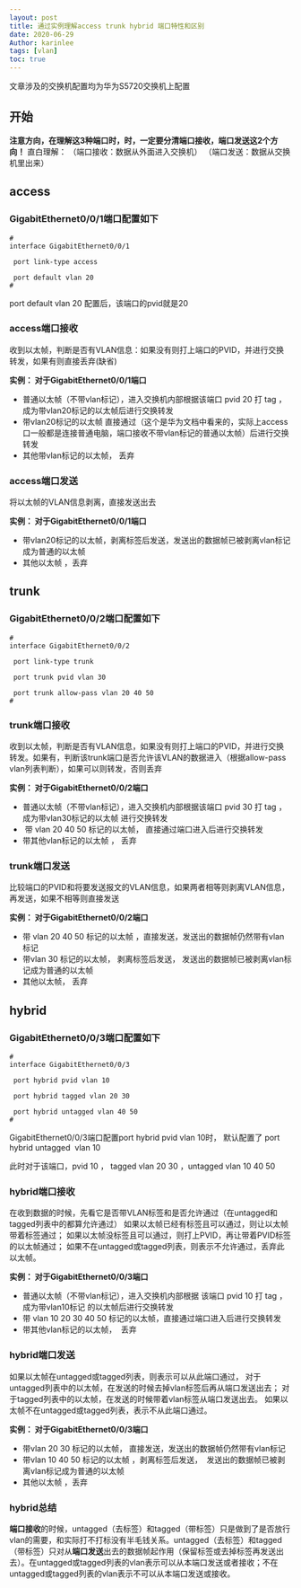 ```yaml
---
layout: post
title: 通过实例理解access trunk hybrid 端口特性和区别
date: 2020-06-29
Author: karinlee 
tags: [vlan]
toc: true
---
```




文章涉及的交换机配置均为华为S5720交换机上配置

## 开始

**注意方向，在理解这3种端口时，时，一定要分清端口接收，端口发送这2个方向！**
直白理解：
（端口接收：数据从外面进入交换机）
（端口发送：数据从交换机里出来）

## access
### GigabitEthernet0/0/1端口配置如下   

```
#
interface GigabitEthernet0/0/1

 port link-type access

 port default vlan 20
#
```
port default vlan 20 配置后，该端口的pvid就是20 
### access端口接收

收到以太帧，判断是否有VLAN信息：如果没有则打上端口的PVID，并进行交换转发，如果有则直接丢弃(缺省)

**实例：
对于GigabitEthernet0/0/1端口**

- 普通以太帧（不带vlan标记），进入交换机内部根据该端口 pvid 20 打 tag ，成为带vlan20标记的以太帧后进行交换转发
- 带vlan20标记的以太帧 直接通过（这个是华为文档中看来的，实际上access口一般都是连接普通电脑，端口接收不带vlan标记的普通以太帧）后进行交换转发
- 其他带vlan标记的以太帧， 丢弃



### access端口发送

将以太帧的VLAN信息剥离，直接发送出去

**实例：
对于GigabitEthernet0/0/1端口**

- 带vlan20标记的以太帧，剥离标签后发送，发送出的数据帧已被剥离vlan标记成为普通的以太帧
- 其他以太帧 ，丢弃

## trunk
### GigabitEthernet0/0/2端口配置如下 

```
#
interface GigabitEthernet0/0/2

 port link-type trunk

 port trunk pvid vlan 30

 port trunk allow-pass vlan 20 40 50
#
```
### trunk端口接收

收到以太帧，判断是否有VLAN信息，如果没有则打上端口的PVID，并进行交换转发。如果有，判断该trunk端口是否允许该VLAN的数据进入（根据allow-pass vlan列表判断），如果可以则转发，否则丢弃

**实例：
对于GigabitEthernet0/0/2端口**

- 普通以太帧（不带vlan标记），进入交换机内部根据该端口 pvid 30 打 tag ，成为带vlan30标记的以太帧 进行交换转发
-  带 vlan  20  40 50 标记的以太帧， 直接通过端口进入后进行交换转发
- 带其他vlan标记的以太帧 ， 丢弃
### trunk端口发送

比较端口的PVID和将要发送报文的VLAN信息，如果两者相等则剥离VLAN信息，再发送，如果不相等则直接发送

**实例：
对于GigabitEthernet0/0/2端口**

- 带 vlan  20  40 50 标记的以太帧 ，直接发送，发送出的数据帧仍然带有vlan标记 
 - 带vlan 30 标记的以太帧， 剥离标签后发送， 发送出的数据帧已被剥离vlan标记成为普通的以太帧
-  其他以太帧， 丢弃



## hybrid
### GigabitEthernet0/0/3端口配置如下         

```
#
interface GigabitEthernet0/0/3

 port hybrid pvid vlan 10

 port hybrid tagged vlan 20 30

 port hybrid untagged vlan 40 50
#
```

GigabitEthernet0/0/3端口配置port hybrid pvid vlan 10时， 默认配置了 port hybrid untagged  vlan 10

此时对于该端口，pvid 10  ， tagged vlan 20 30  ，untagged vlan 10  40 50 




### hybrid端口接收
 在收到数据的时候，先看它是否带VLAN标签和是否允许通过（在untagged和tagged列表中的都算允许通过）
 如果以太帧已经有标签且可以通过，则让以太帧带着标签通过；
 如果以太帧没标签且可以通过，则打上PVID，再让带着PVID标签的以太帧通过；
 如果不在untagged或tagged列表，则表示不允许通过，丢弃此以太帧。


**实例：
对于GigabitEthernet0/0/3端口**

- 普通以太帧（不带vlan标记），进入交换机内部根据 该端口 pvid 10 打 tag ，成为带vlan10标记 的以太帧后进行交换转发
- 带 vlan 10 20 30 40 50 标记的以太帧，直接通过端口进入后进行交换转发
- 带其他vlan标记的以太帧，  丢弃

### hybrid端口发送
 如果以太帧在untagged或tagged列表，则表示可以从此端口通过，
 对于untagged列表中的以太帧，在发送的时候去掉vlan标签后再从端口发送出去；
 对于tagged列表中的以太帧，在发送的时候带着vlan标签从端口发送出去。
 如果以太帧不在untagged或tagged列表，表示不从此端口通过。

**实例：
对于GigabitEthernet0/0/3端口**

- 带vlan 20 30 标记的以太帧， 直接发送，发送出的数据帧仍然带有vlan标记 
- 带vlan 10 40 50 标记的以太帧 ，剥离标签后发送，  发送出的数据帧已被剥离vlan标记成为普通的以太帧
- 其他以太帧 ，丢弃


### hybrid总结
**端口接收**的时候，untagged（去标签）和tagged（带标签）只是做到了是否放行vlan的需要，和实际打不打标没有半毛钱关系。untagged（去标签）和tagged（带标签）只对从**端口发送**出去的数据帧起作用（保留标签或去掉标签再发送出去）。在untagged或tagged列表的vlan表示可以从本端口发送或者接收；不在untagged或tagged列表的vlan表示不可以从本端口发送或接收。